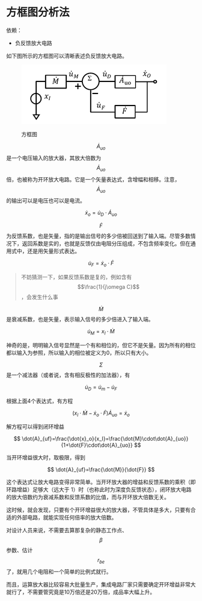 # 方框图分析法

依赖：

* 负反馈放大电路

如下图所示的方框图可以清晰表述负反馈放大电路。

<figure><img src="../.gitbook/assets/image (23).png" alt=""><figcaption><p>方框图</p></figcaption></figure>

$$\dot{A}_{uo}$$是一个电压输入的放大器，其放大倍数为$$\dot{A}_{uo}$$倍，也被称为开环放大电路。它是一个矢量表达式，含增幅和相移。注意，$$\dot{A}_{uo}$$的输出可以是电压也可以是电流。

$$
\dot{x}_o=\dot{u}_D\cdot \dot{A}_{uo}
$$

$$\dot{F}$$为反馈系数，也是矢量，指的是输出信号的多少倍被回送到了输入端。尽管多数情况下，返回系数是实的，也就是反馈仅由电阻分压组成，不包含频率变化。但在通用式中，还是用矢量形式表达。

$$
\dot{u}_F=\dot{x}_o\cdot\dot{F}
$$

> 不妨猜测一下，如果反馈系数是复的，例如含有$$\frac{1}{j\omega C}$$，会发生什么事

$$\dot{M}$$是衰减系数，也是矢量，表示输入信号的多少倍进入了输入端。

$$
\dot{u}_M=x_I\cdot\dot{M}
$$

神奇的是，明明输入信号显然是一个有和相位的，但它不是矢量。因为所有的相位都以输入为参照，所以输入的相位被定义为0，所以只有大小。

$$\Sigma$$是一个减法器（或者说，含有相反极性的加法器），有

$$
\dot{u}_D=\dot{u}_m-\dot{u}_F
$$

根据上面4个表达式，有方程

$$
(x_I\cdot\dot{M}-\dot{x}_o\cdot\dot{F})\dot{A}_{uo}=\dot{x}_o
$$

解方程可以得到闭环增益

$$
\dot{A}_{uf}=\frac{\dot{x}_o}{x_I}=\frac{\dot{M}\cdot\dot{A}_{uo}}{1+\dot{F}\cdot\dot{A}_{uo}}
$$

当开环增益很大时，取极限，得到

$$
\dot{A}_{uf}=\frac{\dot{M}}{\dot{F}}
$$

这个表达式让放大电路变得非常简单。当开环放大器的增益和反馈系数的乘积（即环路增益）足够大（远大于 1）时（也称此时为深度负反馈状态），闭环放大电路的放大倍数约为衰减系数和反馈系数的比值，而与开环放大倍数无关。

这时候，就会发现，只要有个开环增益很大的放大器，不管具体是多大，只要有合适的外部电路，就能实现任何倍率的放大倍数。

对设计人员来说，不需要去算那复杂的静态工作点、$$\beta$$参数、估计$$r_{be}$$了，就用几个电阻和一个简单的比例式就行。

而且，运算放大器比较容易大批量生产，集成电路厂家只需要确定开环增益非常大就行了，不需要管究竟是10万倍还是20万倍，成品率大幅上升。

